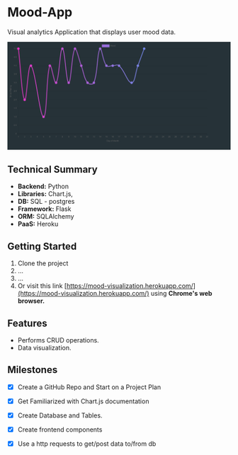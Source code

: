 # Mood-App
Visual analytics Application that displays user mood data.

![](images/month.png)

## Technical Summary

-  **Backend:** Python
-  **Libraries:** Chart.js, 
-  **DB:** SQL - postgres
-  **Framework:** Flask
-  **ORM:** SQLAlchemy
-  **PaaS:** Heroku

## Getting Started

1. Clone the project
2. ...
3. ...
4. Or visit this link [https://mood-visualization.herokuapp.com/](https://mood-visualization.herokuapp.com/) using **Chrome's web browser.**

## Features
- Performs CRUD operations.
- Data visualization.

## Milestones

- [x] Create a GitHub Repo and Start on a Project Plan
- [x] Get Familiarized with Chart.js documentation
- [x] Create Database and Tables.
- [x] Create frontend components
- [x] Use a http requests to get/post data to/from db

